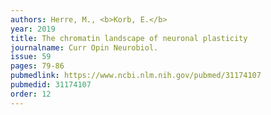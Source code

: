 ```yaml
---
authors: Herre, M., <b>Korb, E.</b>
year: 2019
title: The chromatin landscape of neuronal plasticity
journalname: Curr Opin Neurobiol.
issue: 59
pages: 79-86
pubmedlink: https://www.ncbi.nlm.nih.gov/pubmed/31174107
pubmedid: 31174107
order: 12
---
```

